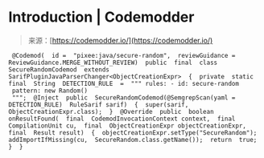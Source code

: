 <!--yml
category: 未分类
date: 2024-05-27 15:02:24
-->

# Introduction | Codemodder

> 来源：[https://codemodder.io/](https://codemodder.io/)

```
 @Codemod(  id =  "pixee:java/secure-random",  reviewGuidance =  ReviewGuidance.MERGE_WITHOUT_REVIEW)  public  final  class  SecureRandomCodemod  extends  SarifPluginJavaParserChanger<ObjectCreationExpr>  {  private  static  final  String  DETECTION_RULE  =  """ rules: - id: secure-random 
 pattern: new Random()
 """;  @Inject  public  SecureRandomCodemod(@SemgrepScan(yaml =  DETECTION_RULE)  RuleSarif sarif)  {  super(sarif,  ObjectCreationExpr.class);  }  @Override  public  boolean  onResultFound(  final  CodemodInvocationContext context,  final  CompilationUnit cu,  final  ObjectCreationExpr objectCreationExpr,  final  Result result)  {  objectCreationExpr.setType("SecureRandom");  addImportIfMissing(cu,  SecureRandom.class.getName());  return  true;  }  } 
```